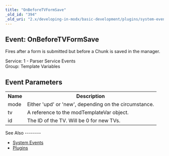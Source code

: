 ```yaml
---
title: "OnBeforeTVFormSave"
_old_id: "394"
_old_uri: "2.x/developing-in-modx/basic-development/plugins/system-events/onbeforetvformsave"
---
```


Event: OnBeforeTVFormSave
-------------------------

Fires after a form is submitted but before a Chunk is saved in the manager.

Service: 1 - Parser Service Events   
Group: Template Variables

Event Parameters
----------------

<table><tbody><tr><th>Name</th><th>Description</th></tr><tr><td>mode</td><td>Either 'upd' or 'new', depending on the circumstance.</td></tr><tr><td>tv</td><td>A reference to the modTemplateVar object.</td></tr><tr><td>id</td><td>The ID of the TV. Will be 0 for new TVs.</td></tr></tbody></table>See Also
--------

- [System Events](/revolution/2.x/developing-in-modx/basic-development/plugins/system-events "System Events")
- [Plugins](/revolution/2.x/developing-in-modx/basic-development/plugins "Plugins")